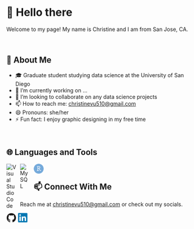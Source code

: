 # 👋 Hello there
Welcome to my page! My name is Christine and I am from San Jose, CA.

&nbsp;

## :book: About Me
- 🎓 Graduate student studying data science at the University of San Diego
- 🔭 I’m currently working on ...
- 👯 I’m looking to collaborate on any data science projects
- 📫 How to reach me: christinevu510@gmail.com
- 😄 Pronouns: she/her
- ⚡ Fun fact: I enjoy graphic designing in my free time

&nbsp;

## 🌐 Languages and Tools

<img align="left" alt="Visual Studio Code" width="26px" src="https://cdn.jsdelivr.net/gh/devicons/devicon/icons/vscode/vscode-original.svg" style="padding-right:10px;" />
<img align="left" alt="MySQL" width="26px" src="https://cdn.jsdelivr.net/gh/devicons/devicon/icons/mysql/mysql-original.svg" style="padding-right:10px;" />
<img align="left" alt="RStudio" width="26px" src="https://raw.githubusercontent.com/devicons/devicon/1119b9f84c0290e0f0b38982099a2bd027a48bf1/icons/rstudio/rstudio-original.svg" style="padding-right:10px;" />  

&nbsp;
&nbsp;
&nbsp;
&nbsp;

## 📫 Connect With Me
Reach me at christinevu510@gmail.com or check out my socials.

[<img src="https://github.com/devicons/devicon/blob/v2.15.1/icons/github/github-original.svg" height="26px" align="center" alt="Follow Christine Vu on GitHub" title="Follow Christine Vu on GitHub"/>](https://github.com/christinevu510) 
[<img src="https://github.com/devicons/devicon/blob/v2.15.1/icons/linkedin/linkedin-original.svg" height="26px" align="center" alt="Follow Christine Vu on LinkedIn" title="Follow Christine Vu on LinkedIn"/>](https://www.linkedin.com/in/christine-vu-41656517a/)
